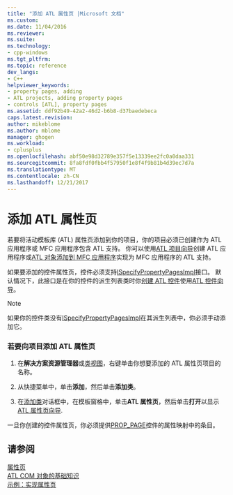 ```yaml
---
title: "添加 ATL 属性页 |Microsoft 文档"
ms.custom: 
ms.date: 11/04/2016
ms.reviewer: 
ms.suite: 
ms.technology:
- cpp-windows
ms.tgt_pltfrm: 
ms.topic: reference
dev_langs:
- C++
helpviewer_keywords:
- property pages, adding
- ATL projects, adding property pages
- controls [ATL], property pages
ms.assetid: ddf92b49-42a2-46d2-b6b8-d37baedebeca
caps.latest.revision: 
author: mikeblome
ms.author: mblome
manager: ghogen
ms.workload:
- cplusplus
ms.openlocfilehash: abf50e98d32789e357f5e13339ee2fc0a0daa331
ms.sourcegitcommit: 8fa8fdf0fbb4f57950f1e8f4f9b81b4d39ec7d7a
ms.translationtype: MT
ms.contentlocale: zh-CN
ms.lasthandoff: 12/21/2017
---
```

# <a name="adding-an-atl-property-page"></a>添加 ATL 属性页
若要将活动模板库 (ATL) 属性页添加到你的项目，你的项目必须已创建作为 ATL 应用程序或 MFC 应用程序包含 ATL 支持。 你可以使用[ATL 项目向导](../../atl/reference/atl-project-wizard.md)创建 ATL 应用程序或[ATL 对象添加到 MFC 应用程序](../../mfc/reference/adding-atl-support-to-your-mfc-project.md)实现为 MFC 应用程序的 ATL 支持。  
  
 如果要添加的控件属性页，控件必须支持[ISpecifyPropertyPagesImpl](../../atl/reference/ispecifypropertypagesimpl-class.md)接口。 默认情况下，此接口是在你的控件的派生列表类时你[创建 ATL 控件](../../atl/reference/adding-an-atl-control.md)使用[ATL 控件向导](../../atl/reference/atl-control-wizard.md)。  
  
> [!NOTE]
>  如果你的控件类没有[ISpecifyPropertyPagesImpl](../../atl/reference/ispecifypropertypagesimpl-class.md)在其派生列表中，你必须手动添加它。  
  
### <a name="to-add-an-atl-property-page-to-your-project"></a>若要向项目添加 ATL 属性页  
  
1.  在**解决方案资源管理器**或[类视图](http://msdn.microsoft.com/en-us/8d7430a9-3e33-454c-a9e1-a85e3d2db925)，右键单击你想要添加的 ATL 属性页项目的名称。  
  
2.  从快捷菜单中，单击**添加**，然后单击**添加类**。  
  
3.  在[添加类](../../ide/add-class-dialog-box.md)对话框中，在模板窗格中，单击**ATL 属性页**，然后单击**打开**以显示[ATL 属性页向导](../../atl/reference/atl-property-page-wizard.md).  
  
 一旦你创建的控件属性页，你必须提供[PROP_PAGE](property-map-macros.md#prop_page)控件的属性映射中的条目。  
  
## <a name="see-also"></a>请参阅  
 [属性页](../../atl/atl-com-property-pages.md)   
 [ATL COM 对象的基础知识](../../atl/fundamentals-of-atl-com-objects.md)   
 [示例：实现属性页](../../atl/example-implementing-a-property-page.md)


